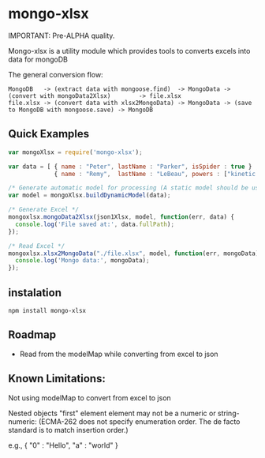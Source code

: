 # mongo-xlsx

IMPORTANT: Pre-ALPHA quality.

Mongo-xlsx is a utility module which provides tools to converts excels into data for mongoDB

The general conversion flow:

```
MongoDB   -> (extract data with mongoose.find)  -> MongoData -> (convert with mongoData2Xlsx)        -> file.xlsx
file.xlsx -> (convert data with xlsx2MongoData) -> MongoData -> (save to MongoDB with mongoose.save) -> MongoDB
```

## Quick Examples 

```javascript
var mongoXlsx = require('mongo-xlsx');

var data = [ { name : "Peter", lastName : "Parker", isSpider : true } , 
             { name : "Remy",  lastName : "LeBeau", powers : ["kinetic cards"] }];

/* Generate automatic model for processing (A static model should be used) */
var model = mongoXlsx.buildDynamicModel(data);

/* Generate Excel */
mongoxlsx.mongoData2Xlsx(json1Xlsx, model, function(err, data) {
  console.log('File saved at:', data.fullPath); 
});
```

```javascript
/* Read Excel */
mongoxlsx.xlsx2MongoData("./file.xlsx", model, function(err, mongoData) {
  console.log('Mongo data:', mongoData); 
});
```


## instalation

`npm install mongo-xlsx`

## Roadmap

- Read from the modelMap while converting from excel to json

## Known Limitations:

Not using modelMap to convert from excel to json

Nested objects "first" element element may not be a numeric or string-numeric:
(ECMA-262 does not specify enumeration order. The de facto standard is to match insertion order.)

e.g., 
  {
    "0" : "Hello",
    "a" : "world"
  }


